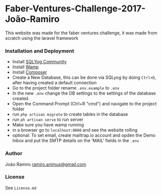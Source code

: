 # Faber-Ventures-Challenge-2017-João-Ramiro

This website was made for the faber ventures challenge, it was made from scratch using the laravel framework

### Installation and Deployment

* Install [SQLYog Community]
* Install [Wamp]
* Install [Composer]
* Create a New Database, this can be done via SQLyog by doing `Ctrl+D`, after having created a default connection
* Go to the project folder rename `.env.example` to `.env`  
* In the new `.env` change the DB settings to the settings of the database created.
* Open the Command Prompt (Ctrl+R "cmd") and navigate to the project folder
* run `php artisan migrate` to create tables in the database
* run `ph artisan serve` to run server
* Make sure you have wamp running
* in a browser go to `localhost:8000` and see the website rolling
* optional: To set email, create mailtrap.io account and opden the Demo Inbox and put the SMTP details on the 'MAIL' fields in the `.env`

### Author

João Ramiro ramiro.animus@gmail.com

### License

See `License.md`

   [Composer]: <https://getcomposer.org/download/>
   [SQLYog Community]: <https://github.com/webyog/sqlyog-community/wiki/Downloads>
   [Wamp]: <http://www.wampserver.com/en/>
  
 